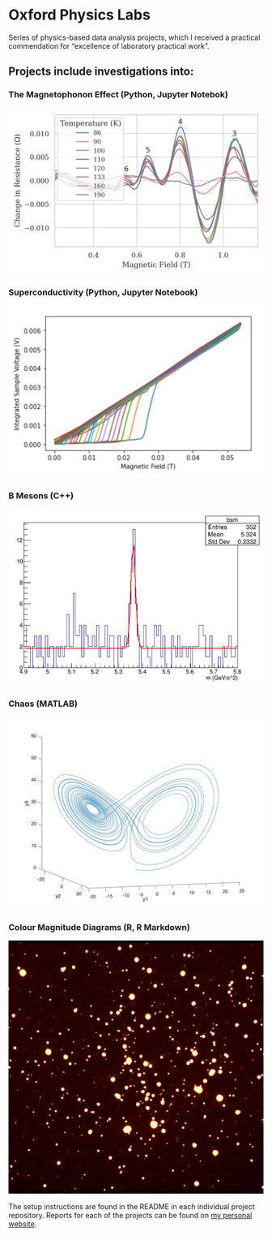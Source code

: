 # Oxford Physics Labs
Series of physics-based data analysis projects, which I received a practical commendation for “excellence of laboratory practical work”.

## Projects include investigations into:

### The Magnetophonon Effect (Python, Jupyter Notebok)
![plot](./magnetophonon-effect/notebooks/README_image.png)
### Superconductivity (Python, Jupyter Notebook)
![plot](./superconductivity/notebooks/README_image.png)
### B Mesons (C++)
![plot](./mesons/images/README_image.png)
### Chaos (MATLAB)
![plot](./chaos/CO24_report/README_image.jpg)
### Colour Magnitude Diagrams (R, R Markdown)
![plot](./colour-magnitude-diagrams/analysis/images/README_image.png)

The setup instructions are found in the README in each individual project repository. Reports for each of the projects can be found on [my personal website](https://a5v.github.io/personal-website/projects/).
